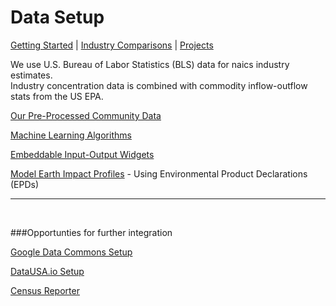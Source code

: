 # Data Setup

<a href="../../start/">Getting Started</a>  | <a href="../">Industry Comparisons</a> | [Projects](../../../community/)

We use U.S. Bureau of Labor Statistics (BLS) data for naics industry estimates.<!--
 in calculations of county-level 6-digit . The algorithms developed will be published in the Fall 2021 edition of Applied Science.  -->  
 Industry concentration data is combined with commodity inflow-outflow stats from the US EPA.

[Our Pre-Processed Community Data](https://github.com/modelearth/community-data/)  

[Machine Learning Algorithms](https://github.com/modelearth/machine-learning/)  

[Embeddable Input-Output Widgets](../../../io/charts/)  

[Model Earth Impact Profiles](../../../io/template/) - Using Environmental Product Declarations (EPDs)  

<hr><br>

###Opportunties for further integration

[Google Data Commons Setup](datacommons)  

[DataUSA.io Setup](datausa)  

[Census Reporter](../../../community/resources/censusreporter/)
<!--

[EPA Flowsa Setup](flowsa) - includes U.S. Bureau of Labor Statistics (BLS) industry data  

---
<br>
Are any maps or navigation standards using YAML for layer lists (instead of [json](ga-layers.json)?)  
[YAML Sample](https://nodeca.github.io/js-yaml/) - [Source](https://github.com/nodeca/js-yaml)
-->